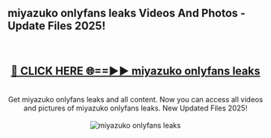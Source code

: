<h2>miyazuko onlyfans leaks Videos And Photos - Update Files 2025!</h2>
<br>
<div align="center">
<h2><a href="https://linkcuts.com/hfmhzwbr" rel="nofollow">🔴 CLICK HERE 🌐==►► miyazuko onlyfans leaks</a></h2>
<br>
Get miyazuko onlyfans leaks and all content. Now you can access all videos and pictures of miyazuko onlyfans leaks. New Updated Files 2025!
<br>
<br>
<a href="https://linkcuts.com/hfmhzwbr" rel="nofollow" data-target="animated-image.originalLink"><img src="https://i.ibb.co.com/WyWwxjT/player-gif2.gif" alt="miyazuko onlyfans leaks" style="max-width: 100%; display: inline-block;" data-target="animated-image.originalImage"></a>
</div>
<br>